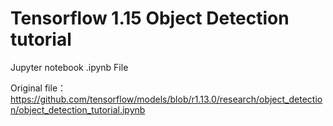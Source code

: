 # Tensorflow 1.15 Object Detection tutorial
Jupyter notebook .ipynb File

Original file：https://github.com/tensorflow/models/blob/r1.13.0/research/object_detection/object_detection_tutorial.ipynb
